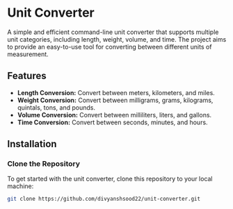 # Unit Converter

A simple and efficient command-line unit converter that supports multiple unit categories, including length, weight, volume, and time. The project aims to provide an easy-to-use tool for converting between different units of measurement.

## Features

- **Length Conversion:** Convert between meters, kilometers, and miles.
- **Weight Conversion:** Convert between milligrams, grams, kilograms, quintals, tons, and pounds.
- **Volume Conversion:** Convert between milliliters, liters, and gallons.
- **Time Conversion:** Convert between seconds, minutes, and hours.

## Installation

### Clone the Repository
To get started with the unit converter, clone this repository to your local machine:

```bash
git clone https://github.com/divyanshsood22/unit-converter.git
